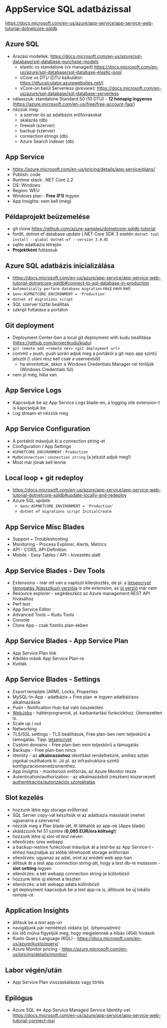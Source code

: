 # AppService SQL adatbázissal

https://docs.microsoft.com/en-us/azure/app-service/app-service-web-tutorial-dotnetcore-sqldb

## Azure SQL
  - Árazási modellek: https://docs.microsoft.com/en-us/azure/sql-database/sql-database-purchase-models
    - elastic vs standalone (vs managed) https://docs.microsoft.com/en-us/azure/sql-database/sql-database-elastic-pool
    - vCore vs DTU (DTU kalkulátor: https://dtucalculator.azurewebsites.net/)
    - vCore-on belül Serverless (*preview*): https://docs.microsoft.com/en-us/azure/sql-database/sql-database-serverless
  - válasszuk: standalone Standard S0 (10 DTU) - **12 hónapig ingyenes** (https://azure.microsoft.com/en-us/free/free-account-faq/)
  - nézzük meg:
    - a szerver és az adatbázis erőforrásokat
    - skálázás (db)
    - firewall (szerver)
    - backup (szerver)
    - connection strings (db)
    - Azure Search indexer (db)
    
## App Service
  - https://azure.microsoft.com/en-us/pricing/details/app-service/plans/
  - Publish: code
  - Runtime stack: .NET Core 2.2
  - OS: Windows
  - Region: WEU
  - Windows plan - **Free (F1)** legyen
  - App Insights: nem kell (még)
  
## Példaprojekt beüzemelése
  - git clone https://github.com/azure-samples/dotnetcore-sqldb-tutorial
  - fordít, dotnet ef database update (.NET Core SDK 3 esetén `dotnet tool install --global dotnet-ef --version 3.0.0`)
  - sqlite adatbázis létrejön
  - **Projektként** futtassuk
  
## Azure SQL adatbázis inicializálása
  - https://docs.microsoft.com/en-us/azure/app-service/app-service-web-tutorial-dotnetcore-sqldb#connect-to-sql-database-in-production
  - `Automatically perform database migration` rész nem kell
  - `$env:ASPNETCORE_ENVIRONMENT = 'Production'`
  - `dotnet ef migrations script`
  - SQL szerver tűzfal beállítás
  - szkript futtatása a portálon
  
 ## Git deployment
  - Deployment Center-ben a local git deployment with kudu beállítása (https://github.com/projectkudu/kudu)
  - `git remote add <remote név> <git deployment url>`
  - commit + push, push során adjuk meg a portálról a git repo app szintű jelszót (\ utáni rész kell csak a usernévből)
    - ha elrontottuk, akkor a Windows Credentials Manager-rel töröljük (Windows Credentials fül)
 - nem jó még, hiba van
 
 ## App Service Logs
 - Kapcsoljuk be az App Service Logs blade-en, a logging site extension-t is kapcsoljuk be
 - Log stream-et nézzük meg
 
 ## App Service Configuration
 - A portálról másoljuk ki a connection string-et
 - Configuration / App Settings
  - `ASPNETCORE_ENVIRONMENT` : `Production`
  - `MyDbConnection` : `connection string` (a jelszót adjuk meg!)
 - Most már jónak kell lennie
 
 ## Local loop + git redeploy
  - https://docs.microsoft.com/en-us/azure/app-service/app-service-web-tutorial-dotnetcore-sqldb#update-locally-and-redeploy
  - Azure SQL update
    - `$env:ASPNETCORE_ENVIRONMENT = 'Production'`
    - `dotnet ef migrations script InitialCreate`
 
 ## App Service Misc Blades
  - Support + Troubleshooting
  - Monitoring - Process Explorer, Alerts, Metrics
  - API - CORS, API Definition
  - Mobile - Easy Tables / API - kivezetés alatt
  
 ## App Service Blades - Dev Tools
  - Extensions - már ott van a naplózó kiterjesztés, de pl. a [letsencrypt támogatás (klasszikus) verziója](https://github.com/sjkp/letsencrypt-siteextension) is site extension, az [új verzió](https://github.com/sjkp/letsencrypt-azure) már nem
  - Resource explorer - segédeszköz az Azure management REST API hívásához
  - Perf test
  - App Service Editor
  - Advanced Tools ~ Kudu Tools
  - Console
  - Clone App - csak fizetős plan-ekben
 
 ## App Service Blades - App Service Plan
  - App Service Plan link
  - Átkötés másik App Service Plan-re
  - Kvóták
  
  ## App Service Blades - Settings
  - Export template (ARM), Locks, Properties
  - MySQL-In-App - adatbázis + Free plan => ingyen adatbázisos alkalmazások
  - Push - Notification Hub-bal való összekötés
  - [WebJobs](https://docs.microsoft.com/en-us/azure/app-service/webjobs-create) - háttérprogramok, pl. karbantartási funkciókhoz. Ütemezetten is.
  - Scale up / out
  - Networking
  - TLS/SSL settings - TLS beállítások, Free plan-ben nem teljeskörű a támogatás. Tipp: [letsencrypt](https://github.com/sjkp/letsencrypt-siteextension)
  - Custom domains - Free plan-ben nem teljeskörű a támogatás
  - Backups - Free plan-ben nincs
  - Identity - az **alkalmazáshoz** identitást rendelhetünk, amihez aztán jogokat oszthatunk ki. Jó pl. az infrastruktúra szintű konfigurációmenedzsmenthez.
  - App Insights - monitorozó erőforrás, az Azure Monitor része
  - Autentication/authorization - az alkalmazásból (részben) kiszervezett [authentikációs/autorizációs szolgáltatás](https://docs.microsoft.com/en-us/azure/app-service/overview-authentication-authorization#how-it-works)

## Slot kezelés
  - hozzunk létre egy storage erőforrást
  - SQL Server copy-val készítsük el az adatbázis másolatát (mehet ugyanarra a szerverre)
  - nézzük meg a Plan blade-jét, itt láthatók az app-ok (*Apps* blade)
  - skálázzunk fel S1 szintre (**0,085 EUR/óra költség!**)
  - hozzunk létre új slot-ot *test* néven
  - ellenőrzés: üres webapp
  - a backup-restore funkcióval másoljuk át a test-be az App Service-t - ehhez használjuk az előbb létrehozott storage erőforrást
  - ellenőrzés: ugyanaz az adat, mint az eredeti web app-ban
  - állítsuk át a test app connection string-jét, hogy a test db-re mutasson - **slot setting** legyen
  - ellenőrzés: a két webapp connection string-je különböző
  - hozzunk létre új elemet a teszten
  - ellenőrzés: a két webapp adata különböző
  - git deployment kapcsoljuk be a test app-ra is, állítsunk be új lokális remote-ot
  
## Application Insights
  - állítsuk be a *test* app-on
  - navigáljunk pár nemlétező oldalra (pl. /phpmyadmin)
  - kis idő múlva figyeljük meg, hogy megjelennek a hibás (404) hívások
  - Kusto Query Language (KQL) - https://docs.microsoft.com/en-us/azure/kusto/query/
  - Azure Monitor pricing - https://azure.microsoft.com/en-us/pricing/details/monitor/
  
## Labor végén/után
- App Service Plan visszaskálázás vagy törlés

## Epilógus
  - Azure SQL <=> App Service Managed Service Identity-vel: https://docs.microsoft.com/en-us/azure/app-service/app-service-web-tutorial-connect-msi
  
